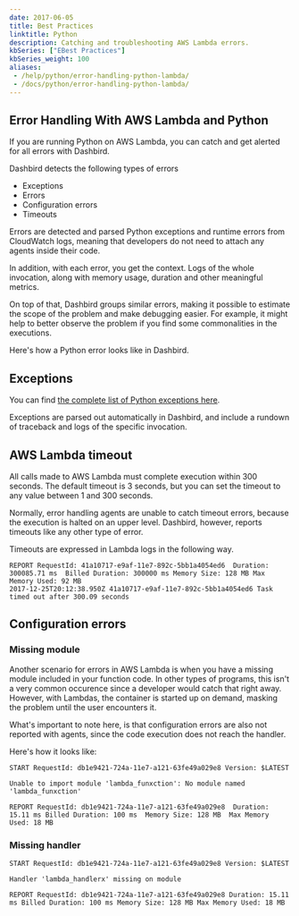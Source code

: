```yaml
---
date: 2017-06-05
title: Best Practices
linktitle: Python
description: Catching and troubleshooting AWS Lambda errors.
kbSeries: ["EBest Practices"]
kbSeries_weight: 100
aliases:
 - /help/python/error-handling-python-lambda/
 - /docs/python/error-handling-python-lambda/
---
```


<h2>
  <span class="h2 underlined bold">
    Error Handling With AWS Lambda and Python
  </span>
</h2>

If you are running Python on AWS Lambda, you can catch and get alerted for all errors with Dashbird.

Dashbird detects the following types of errors

 *  Exceptions
 *  Errors
 *  Configuration errors
 *  Timeouts

Errors are detected and parsed Python exceptions and runtime errors from CloudWatch logs, meaning that developers do not need to attach any agents inside their code.

In addition, with each error, you get the context. Logs of the whole invocation, along with memory usage, duration and other meaningful metrics.

On top of that, Dashbird groups similar errors, making it possible to estimate the scope of the problem and make debugging easier. For example, it might help to better observe the problem if you find some commonalities in the executions.

Here's how a Python error looks like in Dashbird.
<!-- <img src="/images/docs/python-error.png" alt="Python Error"> -->
<!-- ![Python Error Dashbird](/images/docs/python-error.png 'Python Error') -->


## Exceptions

You can find <a href='https://www.tutorialspoint.com/python/python_exceptions.htm' target='_blank'>the complete list of Python exceptions here</a>.

Exceptions are parsed out automatically in Dashbird, and include a rundown of traceback and logs of the specific invocation.

## AWS Lambda timeout

All calls made to AWS Lambda must complete execution within 300 seconds. The default timeout is 3 seconds, but you can set the timeout to any value between 1 and 300 seconds.

Normally, error handling agents are unable to catch timeout errors, because the execution is halted on an upper level. Dashbird, however, reports timeouts like any other type of error. 

Timeouts are expressed in Lambda logs in the following way.

```
REPORT RequestId: 41a10717-e9af-11e7-892c-5bb1a4054ed6  Duration: 300085.71 ms  Billed Duration: 300000 ms Memory Size: 128 MB Max Memory Used: 92 MB
2017-12-25T20:12:38.950Z 41a10717-e9af-11e7-892c-5bb1a4054ed6 Task timed out after 300.09 seconds
```

## Configuration errors

### Missing module

Another scenario for errors in AWS Lambda is when you have a missing module included in your function code. In other types of programs, this isn't a very common occurence since a developer would catch that right away. However, with Lambdas, the container is started up on demand, masking the problem until the user encounters it.

What's important to note here, is that configuration errors are also not reported with agents, since the code execution does not reach the handler.

Here's how it looks like:

```
START RequestId: db1e9421-724a-11e7-a121-63fe49a029e8 Version: $LATEST

Unable to import module 'lambda_funxction': No module named 'lambda_funxction'

REPORT RequestId: db1e9421-724a-11e7-a121-63fe49a029e8  Duration: 15.11 ms Billed Duration: 100 ms  Memory Size: 128 MB  Max Memory Used: 18 MB
```

### Missing handler


```
START RequestId: db1e9421-724a-11e7-a121-63fe49a029e8 Version: $LATEST

Handler 'lambda_handlerx' missing on module

REPORT RequestId: db1e9421-724a-11e7-a121-63fe49a029e8 Duration: 15.11 ms Billed Duration: 100 ms Memory Size: 128 MB Max Memory Used: 18 MB
```
